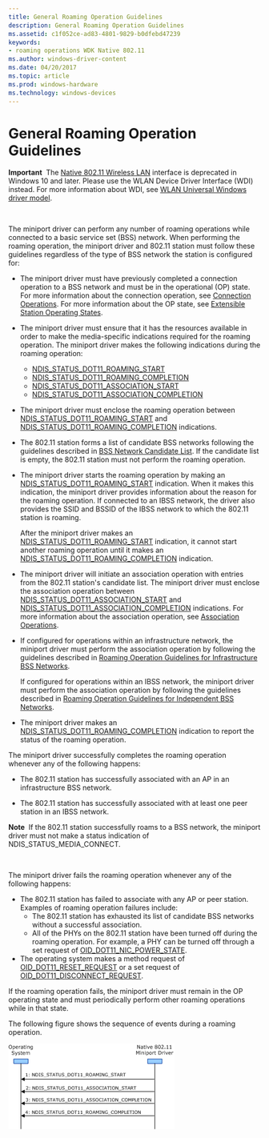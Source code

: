 ```yaml
---
title: General Roaming Operation Guidelines
description: General Roaming Operation Guidelines
ms.assetid: c1f052ce-ad83-4801-9829-b0dfebd47239
keywords:
- roaming operations WDK Native 802.11
ms.author: windows-driver-content
ms.date: 04/20/2017
ms.topic: article
ms.prod: windows-hardware
ms.technology: windows-devices
---
```


# General Roaming Operation Guidelines


**Important**  The [Native 802.11 Wireless LAN](native-802-11-wireless-lan4.md) interface is deprecated in Windows 10 and later. Please use the WLAN Device Driver Interface (WDI) instead. For more information about WDI, see [WLAN Universal Windows driver model](wifi-universal-driver-model.md).

 

The miniport driver can perform any number of roaming operations while connected to a basic service set (BSS) network. When performing the roaming operation, the miniport driver and 802.11 station must follow these guidelines regardless of the type of BSS network the station is configured for:

-   The miniport driver must have previously completed a connection operation to a BSS network and must be in the operational (OP) state. For more information about the connection operation, see [Connection Operations](connection-operations.md). For more information about the OP state, see [Extensible Station Operating States](extensible-station-operating-states.md).

-   The miniport driver must ensure that it has the resources available in order to make the media-specific indications required for the roaming operation. The miniport driver makes the following indications during the roaming operation:
    -   [NDIS\_STATUS\_DOT11\_ROAMING\_START](https://msdn.microsoft.com/library/windows/hardware/ff567360)
    -   [NDIS\_STATUS\_DOT11\_ROAMING\_COMPLETION](https://msdn.microsoft.com/library/windows/hardware/ff567359)
    -   [NDIS\_STATUS\_DOT11\_ASSOCIATION\_START](https://msdn.microsoft.com/library/windows/hardware/ff567321)
    -   [NDIS\_STATUS\_DOT11\_ASSOCIATION\_COMPLETION](https://msdn.microsoft.com/library/windows/hardware/ff567319)
-   The miniport driver must enclose the roaming operation between [NDIS\_STATUS\_DOT11\_ROAMING\_START](https://msdn.microsoft.com/library/windows/hardware/ff567360) and [NDIS\_STATUS\_DOT11\_ROAMING\_COMPLETION](https://msdn.microsoft.com/library/windows/hardware/ff567359) indications.

-   The 802.11 station forms a list of candidate BSS networks following the guidelines described in [BSS Network Candidate List](bss-network-candidate-list.md). If the candidate list is empty, the 802.11 station must not perform the roaming operation.

-   The miniport driver starts the roaming operation by making an [NDIS\_STATUS\_DOT11\_ROAMING\_START](https://msdn.microsoft.com/library/windows/hardware/ff567360) indication. When it makes this indication, the miniport driver provides information about the reason for the roaming operation. If connected to an IBSS network, the driver also provides the SSID and BSSID of the IBSS network to which the 802.11 station is roaming.

    After the miniport driver makes an [NDIS\_STATUS\_DOT11\_ROAMING\_START](https://msdn.microsoft.com/library/windows/hardware/ff567360) indication, it cannot start another roaming operation until it makes an [NDIS\_STATUS\_DOT11\_ROAMING\_COMPLETION](https://msdn.microsoft.com/library/windows/hardware/ff567359) indication.

-   The miniport driver will initiate an association operation with entries from the 802.11 station's candidate list. The miniport driver must enclose the association operation between [NDIS\_STATUS\_DOT11\_ASSOCIATION\_START](https://msdn.microsoft.com/library/windows/hardware/ff567321) and [NDIS\_STATUS\_DOT11\_ASSOCIATION\_COMPLETION](https://msdn.microsoft.com/library/windows/hardware/ff567319) indications. For more information about the association operation, see [Association Operations](association-operations.md).

-   If configured for operations within an infrastructure network, the miniport driver must perform the association operation by following the guidelines described in [Roaming Operation Guidelines for Infrastructure BSS Networks](roaming-operation-guidelines-for-infrastructure-bss-networks.md).

    If configured for operations within an IBSS network, the miniport driver must perform the association operation by following the guidelines described in [Roaming Operation Guidelines for Independent BSS Networks](roaming-operation-guidelines-for-independent-bss-networks.md).

-   The miniport driver makes an [NDIS\_STATUS\_DOT11\_ROAMING\_COMPLETION](https://msdn.microsoft.com/library/windows/hardware/ff567359) indication to report the status of the roaming operation.

The miniport driver successfully completes the roaming operation whenever any of the following happens:

-   The 802.11 station has successfully associated with an AP in an infrastructure BSS network.

-   The 802.11 station has successfully associated with at least one peer station in an IBSS network.

**Note**  If the 802.11 station successfully roams to a BSS network, the miniport driver must not make a status indication of NDIS\_STATUS\_MEDIA\_CONNECT.

 

The miniport driver fails the roaming operation whenever any of the following happens:

-   The 802.11 station has failed to associate with any AP or peer station. Examples of roaming operation failures include:
    -   The 802.11 station has exhausted its list of candidate BSS networks without a successful association.
    -   All of the PHYs on the 802.11 station have been turned off during the roaming operation. For example, a PHY can be turned off through a set request of [OID\_DOT11\_NIC\_POWER\_STATE](https://msdn.microsoft.com/library/windows/hardware/ff569392).
-   The operating system makes a method request of [OID\_DOT11\_RESET\_REQUEST](https://msdn.microsoft.com/library/windows/hardware/ff569409) or a set request of [OID\_DOT11\_DISCONNECT\_REQUEST](https://msdn.microsoft.com/library/windows/hardware/ff569147).

If the roaming operation fails, the miniport driver must remain in the OP operating state and must periodically perform other roaming operations while in that state.

The following figure shows the sequence of events during a roaming operation.

![diagram illustrating the sequence of events during a roam operation](images/native-802-11-roam.png)

 

 





